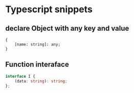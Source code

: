 # Typescript snippets


## declare Object with any key and value

```
{
    [name: string]: any;
}
```

## Function interaface

```ts
interface I {
    (data: string): string;
};
```
